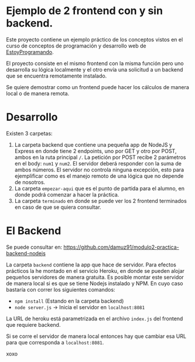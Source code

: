
# Ejemplo de 2 frontend con y sin backend.

Este proyecto contiene un ejemplo práctico de los conceptos vistos en el curso de conceptos de programación y desarrollo web de [EstoyProgramando](https://www.youtube.com/c/estoyprogramando). 

El proyecto consiste en el mismo frontend con la misma función pero uno desarrolla su lógica localmente y el otro envía una solicitud a un backend que se encuentra remotamente instalado.

Se quiere demostrar como un frontend puede hacer los cálculos de manera local o de manera remota.

# Desarrollo

Existen 3 carpetas:
1. La carpeta backend que contiene una pequeña app de NodeJS y Express en donde tiene 2 endpoints, uno por GET y otro por POST, ambos en la ruta principal `/`. La petición por POST recibe 2 parámetros en el body: `num1` y `num2`. El servidor deberá responder con la suma de ambos números. El servidor no controla ninguna excepción, esto para ejemplificar como es el manejo remoto de una lógica que no depende de nosotros.
2. La carpeta `empezar-aqui` que es el punto de partida para el alumno, en donde podrá comenzar a hacer la práctica.
3. La carpeta `terminado` en donde se puede ver los 2 frontend terminados en caso de que se quiera consultar.

# El Backend

Se puede consultar en: https://github.com/damuz91/modulo2-practica-backend-nodejs

La carpeta `backend` contiene la app que hace de servidor. Para efectos prácticos la he montado en el servicio Heroku, en donde se pueden alojar pequeños servidores de manera gratuita. Es posible montar este servidor de manera local si es que se tiene Nodejs instalado y NPM. En cuyo caso bastaría con correr los siguientes comandos:
- `npm install` (Estando en la carpeta backend)
- `node server.js` -> Inicia el servidor en `localhost:8081` 

La URL de heroku está parametrizada en el archivo `index.js` del frontend que requiere backend.

Si se corre el servidor de manera local entonces hay que cambiar esa URL para que corresponda a `localhost:8081`.

xoxo